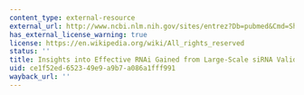 ```yaml
---
content_type: external-resource
external_url: http://www.ncbi.nlm.nih.gov/sites/entrez?Db=pubmed&Cmd=ShowDetailView&TermToSearch=17638527&ordinalpos=1&itool=EntrezSystem2.PEntrez.Pubmed.Pubmed_ResultsPanel.Pubmed_RVDocSum
has_external_license_warning: true
license: https://en.wikipedia.org/wiki/All_rights_reserved
status: ''
title: Insights into Effective RNAi Gained from Large-Scale siRNA Validation Screening
uid: ce1f52ed-6523-49e9-a9b7-a086a1fff991
wayback_url: ''
---
```

